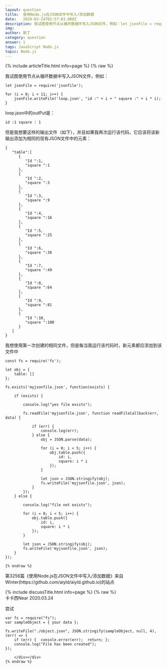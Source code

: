 ```yaml
---
layout: question
title:  使用Node.js在JSON文件中写入/添加数据
date:   2020-03-24T02:57:03.000Z
description: 我试图使用节点从循环数据中写入JSON文件，例如：let jsonFile = require('jsonfile');for (i = 0; i...
img: 
author: 斯丁
category: question
answer: 1
tags: JavaScript Node.js
topic: Node.js
---
```

<div class="article-root">
  <div class="article">
    {% include articleTitle.html info=page %}
    {% raw %}
    <div class="article-content"><p><font style="vertical-align: inherit;"><font style="vertical-align: inherit;">我试图使用节点从循环数据中写入JSON文件，例如：</font></font></p>

<pre class="lang-js prettyprint-override"><code>let jsonFile = require('jsonfile');<font></font>
<font></font>
for (i = 0; i &lt; 11; i++) {<font></font>
    jsonFile.writeFile('loop.json', "id :" + i + " square :" + i * i);<font></font>
}<font></font>
</code></pre>

<p><font style="vertical-align: inherit;"><font style="vertical-align: inherit;">loop.json中的outPut是：</font></font></p>

<pre><code>id :1 square : 1
</code></pre>

<p><font style="vertical-align: inherit;"><font style="vertical-align: inherit;">但是我想要这样的输出文件（如下），并且如果我再次运行该代码，它应该将该新输出添加为相同的现有JSON文件中的元素：</font></font></p>

<pre class="lang-json prettyprint-override"><code>{<font></font>
   "table":[<font></font>
      {<font></font>
         "Id ":1,<font></font>
         "square ":1<font></font>
      },<font></font>
      {<font></font>
         "Id ":2,<font></font>
         "square ":3<font></font>
      },<font></font>
      {<font></font>
         "Id ":3,<font></font>
         "square ":9<font></font>
      },<font></font>
      {<font></font>
         "Id ":4,<font></font>
         "square ":16<font></font>
      },<font></font>
      {<font></font>
         "Id ":5,<font></font>
         "square ":25<font></font>
      },<font></font>
      {<font></font>
         "Id ":6,<font></font>
         "square ":36<font></font>
      },<font></font>
      {<font></font>
         "Id ":7,<font></font>
         "square ":49<font></font>
      },<font></font>
      {<font></font>
         "Id ":8,<font></font>
         "square ":64<font></font>
      },<font></font>
      {<font></font>
         "Id ":9,<font></font>
         "square ":81<font></font>
      },<font></font>
      {<font></font>
         "Id ":10,<font></font>
         "square ":100<font></font>
      }<font></font>
   ]<font></font>
}<font></font>
</code></pre>

<p><font style="vertical-align: inherit;"><font style="vertical-align: inherit;">我想使用第一次创建的相同文件，但是每当我运行该代码时，新元素都应添加到该文件中</font></font></p>

<pre class="lang-js prettyprint-override"><code>const fs = require('fs');<font></font>
<font></font>
let obj = {<font></font>
    table: []<font></font>
};<font></font>
<font></font>
fs.exists('myjsonfile.json', function(exists) {<font></font>
<font></font>
    if (exists) {<font></font>
<font></font>
        console.log("yes file exists");<font></font>
<font></font>
        fs.readFile('myjsonfile.json', function readFileCallback(err, data) {<font></font>
<font></font>
            if (err) {<font></font>
                console.log(err);<font></font>
            } else {<font></font>
                obj = JSON.parse(data);<font></font>
<font></font>
                for (i = 0; i &lt; 5; i++) {<font></font>
                    obj.table.push({<font></font>
                        id: i,<font></font>
                        square: i * i<font></font>
                    });<font></font>
                }<font></font>
<font></font>
                let json = JSON.stringify(obj);<font></font>
                fs.writeFile('myjsonfile.json', json);<font></font>
            }<font></font>
        });<font></font>
    } else {<font></font>
<font></font>
        console.log("file not exists");<font></font>
<font></font>
        for (i = 0; i &lt; 5; i++) {<font></font>
            obj.table.push({<font></font>
                id: i,<font></font>
                square: i * i<font></font>
            });<font></font>
        }<font></font>
<font></font>
        let json = JSON.stringify(obj);<font></font>
        fs.writeFile('myjsonfile.json', json);<font></font>
    }<font></font>
});<font></font>
</code></pre></div>
    {% endraw %}
  </div>
  <p class="winter_mark">第3256篇《使用Node.js在JSON文件中写入/添加数据》来自Winter(https://github.com/aiyld/aiyld.github.io)的站点</p>
  <div class="discuss-wrapper">
    {% include discussTitle.html info=page %}
    {% raw %}
    <div class="discuss-item">
        <div class="discuss-parent">
          <div class="discuss-meta">
            <span class="discuss-user">卡卡西Near</span>
            <span class="discuss-time">2020.03.24</span>
          </div>
          <div class="discuss-comment"><p><font style="vertical-align: inherit;"><font style="vertical-align: inherit;">尝试</font></font></p>

<pre><code>var fs = require("fs");<font></font>
var sampleObject = { your data };<font></font>
<font></font>
fs.writeFile("./object.json", JSON.stringify(sampleObject, null, 4), (err) =&gt; {<font></font>
    if (err) {  console.error(err);  return; };<font></font>
    console.log("File has been created");<font></font>
});<font></font>
</code></pre></div>
        </div></div>
    {% endraw %}
  </div>
<div>
